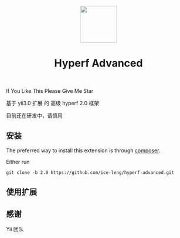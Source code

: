 <p align="center">
    <a href="https://hyperf.io/" target="_blank">
        <img src="https://hyperf.oss-cn-hangzhou.aliyuncs.com/hyperf.png" height="100px">
    </a>
    <h1 align="center">Hyperf Advanced</h1>
    <br>
</p>

If You Like This Please Give Me Star

基于 yii3.0 扩展 的 高级 hyperf 2.0 框架

目前还在研发中，请慎用

安装
------------

The preferred way to install this extension is through [composer](http://getcomposer.org/download/).

Either run

```
git clone -b 2.0 https://github.com/ice-leng/hyperf-advanced.git
```
使用扩展
--------------



感谢
--------------
Yii 团队
